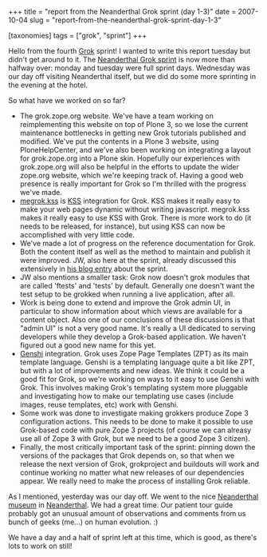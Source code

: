 +++
title = "report from the Neanderthal Grok sprint (day 1-3)"
date = 2007-10-04
slug = "report-from-the-neanderthal-grok-sprint-day-1-3"

[taxonomies]
tags = ["grok", "sprint"]
+++

Hello from the fourth [Grok](http://grok.zope.org) sprint! I wanted to
write this report tuesday but didn't get around to it. The [Neanderthal
Grok sprint](http://wiki.zope.org/grok/NeanderthalerSprint) is now more
than halfway over: monday and tuesday were full sprint days. Wednesday
was our day off visiting Neanderthal itself, but we did do some more
sprinting in the evening at the hotel.

So what have we worked on so far?

- The grok.zope.org website. We've have a team working on reimplementing
  this website on top of Plone 3, so we lose the current maintenance
  bottlenecks in getting new Grok tutorials published and modified.
  We've put the contents in a Plone 3 website, using PloneHelpCenter,
  and we've also been working on integrating a layout for grok.zope.org
  into a Plone skin. Hopefully our experiences with grok.zope.org will
  also be helpful in the efforts to update the wider zope.org website,
  which we're keeping track of. Having a good web presence is really
  important for Grok so I'm thrilled with the progress we've made.
- [megrok.kss](http://svn.zope.org/megrok.kss) is
  [KSS](http://www.kssproject.org) integration for Grok. KSS makes it
  really easy to make your web pages dynamic without writing javascript.
  megrok.kss makes it really easy to use KSS with Grok. There is more
  work to do (it needs to be released, for instance), but using KSS can
  now be accomplished with very little code.
- We've made a lot of progress on the reference documentation for Grok.
  Both the content itself as well as the method to maintain and publish
  it were improved. JW, also here at the sprint, already discussed this
  extensively in [his blog
  entry](http://jw.n--tree.net/blog/dev/python/first-and-second-day-of-neanderthal-sprint)
  about the sprint.
- JW also mentions a smaller task: Grok now doesn't grok modules that
  are called 'ftests' and 'tests' by default. Generally one doesn't want
  the test setup to be grokked when running a live application, after
  all.
- Work is being done to extend and improve the Grok admin UI, in
  particular to show information about which views are available for a
  content object. Also one of our conclusions of these discussions is
  that "admin UI" is not a very good name. It's really a UI dedicated to
  serving developers while they develop a Grok-based application. We
  haven't figured out a good new name for this yet.
- [Genshi](http://genshi.edgewall.org) integration. Grok uses Zope Page
  Templates (ZPT) as its main template language. Genshi is a templating
  language quite a bit like ZPT, but with a lot of improvements and new
  ideas. We think it could be a good fit for Grok, so we're working on
  ways to it easy to use Genshi with Grok. This involves making Grok's
  templating system more pluggable and investigating how to make our
  templating use cases (include images, reuse templates, etc) work with
  Genshi.
- Some work was done to investigate making grokkers produce Zope 3
  configuration actions. This needs to be done to make it possible to
  use Grok-based code with pure Zope 3 projects (of course we can
  alreasy use all of Zope 3 with Grok, but we need to be a good Zope 3
  citizen).
- Finally, the most critically important task of the sprint: pinning
  down the versions of the packages that Grok depends on, so that when
  we release the next version of Grok, grokproject and buildouts will
  work and continue working no matter what new releases of our
  dependencies appear. We really need to make the process of installing
  Grok reliable.

As I mentioned, yesterday was our day off. We went to the nice
[Neanderthal museum](http://www.neanderthal.de/) in
[Neanderthal](http://en.wikipedia.org/wiki/Neanderthal%2C_Germany). We
had a great time. Our patient tour guide probably got an unusual amount
of observations and comments from us bunch of geeks (me...) on human
evolution. :)

We have a day and a half of sprint left at this time, which is good, as
there's lots to work on still!
